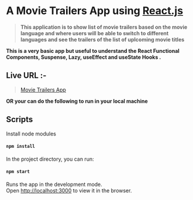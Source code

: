 # A Movie Trailers App using [React.js](https://reactjs.org)

> **This application is to show list of movie trailers based on the movie language and where users will be able to switch to different languages and see the trailers of the list of uplcoming movie titles**

**This is a very basic app but useful to understand the React Functional Components, Suspense, Lazy, useEffect and useState Hooks .**

## Live URL :-

> [Movie Trailers App](http://react-trailers.surge.sh/)

**OR your can do the following to run in your local machine**

## Scripts

Install node modules

#### `npm install`

In the project directory, you can run:

#### `npm start`

Runs the app in the development mode.<br>
Open [http://localhost:3000](http://localhost:3000) to view it in the browser.
